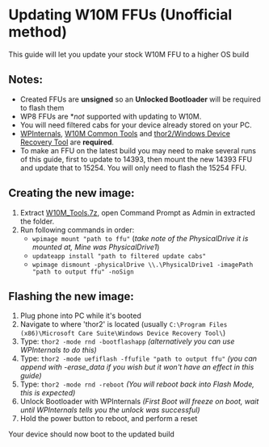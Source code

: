 # Updating W10M FFUs (Unofficial method)This guide will let you update your stock W10M FFU to a higher OS build## Notes:- Created FFUs are **unsigned** so an **Unlocked Bootloader** will be required to flash them- WP8 FFUs are **not* supported with updating to W10M.- You will need filtered cabs for your device already stored on your PC.- [WPInternals](https://github.com/ReneLergner/WPinternals), [W10M Common Tools](https://github.com/Empyreal96/Updating-WP-FFUs-Guide/blob/main/W10M_Tools.7z?raw=true) and [thor2/Windows Device Recovery Tool](https://support.microsoft.com/en-us/windows/windows-device-recovery-tool-faq-2b186f06-7178-ed11-4cb6-5ed437f0855b) are **required**.- To make an FFU on the latest build you may need to make several runs of this guide, first to update to 14393, then mount the new 14393 FFU and update that to 15254. You will only need to flash the 15254 FFU.## Creating the new image:1. Extract [W10M_Tools.7z](https://github.com/Empyreal96/Updating-WP-FFUs-Guide/blob/main/W10M_Tools.7z?raw=true), open Command Prompt as Admin in extracted the folder.2. Run following commands in order:   - `wpimage mount "path to ffu"`   (*take note of the PhysicalDrive it is mounted at, Mine was PhysicalDrive1*)   - `updateapp install "path to filtered update cabs"`   - `wpimage dismount -physicalDrive \\.\PhysicalDrive1 -imagePath "path to output ffu" -noSign`## Flashing the new image:1. Plug phone into PC while it's booted2. Navigate to where 'thor2' is located (usually `C:\Program Files (x86)\Microsoft Care Suite\Windows Device Recovery Tool\`)3. Type: `thor2 -mode rnd -bootflashapp` *(alternatively you can use WPInternals to do this)*4. Type: `thor2 -mode uefiflash -ffufile "path to output ffu"` *(you can append with -erase_data if you wish but it won't have an effect in this guide)*5. Type: `thor2 -mode rnd -reboot`*(You will reboot back into Flash Mode, this is expected)*6. Unlock Bootloader with WPInternals*(First Boot will freeze on boot, wait until WPInternals tells you the unlock was successful)*7. Hold the power button to reboot, and perform a resetYour device should now boot to the updated build